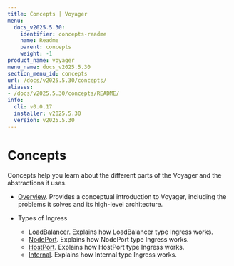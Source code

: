 ```yaml
---
title: Concepts | Voyager
menu:
  docs_v2025.5.30:
    identifier: concepts-readme
    name: Readme
    parent: concepts
    weight: -1
product_name: voyager
menu_name: docs_v2025.5.30
section_menu_id: concepts
url: /docs/v2025.5.30/concepts/
aliases:
- /docs/v2025.5.30/concepts/README/
info:
  cli: v0.0.17
  installer: v2025.5.30
  version: v2025.5.30
---
```


# Concepts

Concepts help you learn about the different parts of the Voyager and the abstractions it uses.

- [Overview](/docs/v2025.5.30/concepts/overview). Provides a conceptual introduction to Voyager, including the problems it solves and its high-level architecture.

- Types of Ingress
  - [LoadBalancer](/docs/v2025.5.30/concepts/ingress-types/loadbalancer). Explains how LoadBalancer type Ingress works.
  - [NodePort](/docs/v2025.5.30/concepts/ingress-types/nodeport). Explains how NodePort type Ingress works.
  - [HostPort](/docs/v2025.5.30/concepts/ingress-types/hostport). Explains how HostPort type Ingress works.
  - [Internal](/docs/v2025.5.30/concepts/ingress-types/internal). Explains how Internal type Ingress works.
